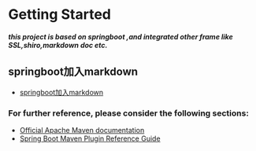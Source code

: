 # Getting Started

##### this project is based on springboot ,and integrated other frame like SSL,shiro,markdown doc etc.

## springboot加入markdown
* [springboot加入markdown](./help/markdown.md)

### For further reference, please consider the following sections:

* [Official Apache Maven documentation](https://maven.apache.org/guides/index.html)
* [Spring Boot Maven Plugin Reference Guide](https://docs.spring.io/spring-boot/docs/2.2.2.RELEASE/maven-plugin/)

